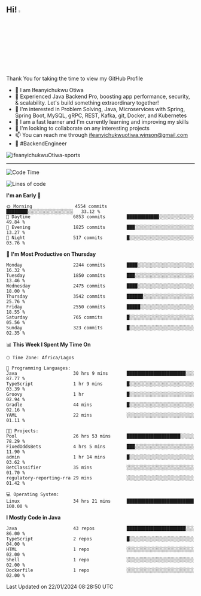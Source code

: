 <!-- BLOG-POST-LIST:START --><!-- BLOG-POST-LIST:END -->

## Hi! <img src="https://media.giphy.com/media/hvRJCLFzcasrR4ia7z/giphy.gif" width="4%"> 

Thank You for taking the time to view my GitHub Profile

- 👋 I am Ifeanyichukwu Otiwa
- 🚀 Experienced Java Backend Pro, boosting app performance, security, & scalability. Let's build something extraordinary together!
- 👀 I'm interested in Problem Solving, Java, Microservices with Spring, Spring Boot, MySQL, gRPC, REST, Kafka, git, Docker, and Kubernetes
- 🌱 I am a fast learner and I'm currently learning and improving my skills
- 💞️ I'm looking to collaborate on any interesting projects
- 📫 You can reach me through ifeanyichukwuotiwa.winson@gmail.com
- 🚀 #BackendEngineer

<p align="left" marginTop="10px"> <img src="https://komarev.com/ghpvc/?username=ifeanyichukwuOtiwa-sports&label=Profile%20views&color=0e75b6&style=for-the-badge" alt="ifeanyichukwuOtiwa-sports" /> </p>

***

<!--START_SECTION:waka-->
![Code Time](http://img.shields.io/badge/Code%20Time-2%2C145%20hrs%2029%20mins-blue)

![Lines of code](https://img.shields.io/badge/From%20Hello%20World%20I%27ve%20Written-4.7%20million%20lines%20of%20code-blue)

**I'm an Early 🐤** 

```text
🌞 Morning                4554 commits        ████████░░░░░░░░░░░░░░░░░   33.12 % 
🌆 Daytime                6853 commits        ████████████░░░░░░░░░░░░░   49.84 % 
🌃 Evening                1825 commits        ███░░░░░░░░░░░░░░░░░░░░░░   13.27 % 
🌙 Night                  517 commits         █░░░░░░░░░░░░░░░░░░░░░░░░   03.76 % 
```
📅 **I'm Most Productive on Thursday** 

```text
Monday                   2244 commits        ████░░░░░░░░░░░░░░░░░░░░░   16.32 % 
Tuesday                  1850 commits        ███░░░░░░░░░░░░░░░░░░░░░░   13.46 % 
Wednesday                2475 commits        ████░░░░░░░░░░░░░░░░░░░░░   18.00 % 
Thursday                 3542 commits        ██████░░░░░░░░░░░░░░░░░░░   25.76 % 
Friday                   2550 commits        █████░░░░░░░░░░░░░░░░░░░░   18.55 % 
Saturday                 765 commits         █░░░░░░░░░░░░░░░░░░░░░░░░   05.56 % 
Sunday                   323 commits         █░░░░░░░░░░░░░░░░░░░░░░░░   02.35 % 
```


📊 **This Week I Spent My Time On** 

```text
🕑︎ Time Zone: Africa/Lagos

💬 Programming Languages: 
Java                     30 hrs 9 mins       ██████████████████████░░░   87.77 % 
TypeScript               1 hr 9 mins         █░░░░░░░░░░░░░░░░░░░░░░░░   03.39 % 
Groovy                   1 hr                █░░░░░░░░░░░░░░░░░░░░░░░░   02.94 % 
Gradle                   44 mins             █░░░░░░░░░░░░░░░░░░░░░░░░   02.16 % 
YAML                     22 mins             ░░░░░░░░░░░░░░░░░░░░░░░░░   01.11 % 

🐱‍💻 Projects: 
Pool                     26 hrs 53 mins      ████████████████████░░░░░   78.29 % 
FixedOddsBets            4 hrs 5 mins        ███░░░░░░░░░░░░░░░░░░░░░░   11.90 % 
admin                    1 hr 14 mins        █░░░░░░░░░░░░░░░░░░░░░░░░   03.62 % 
BetClassifier            35 mins             ░░░░░░░░░░░░░░░░░░░░░░░░░   01.70 % 
regulatory-reporting-rra 29 mins             ░░░░░░░░░░░░░░░░░░░░░░░░░   01.42 % 

💻 Operating System: 
Linux                    34 hrs 21 mins      █████████████████████████   100.00 % 
```

**I Mostly Code in Java** 

```text
Java                     43 repos            ██████████████████████░░░   86.00 % 
TypeScript               2 repos             █░░░░░░░░░░░░░░░░░░░░░░░░   04.00 % 
HTML                     1 repo              ░░░░░░░░░░░░░░░░░░░░░░░░░   02.00 % 
Shell                    1 repo              ░░░░░░░░░░░░░░░░░░░░░░░░░   02.00 % 
Dockerfile               1 repo              ░░░░░░░░░░░░░░░░░░░░░░░░░   02.00 % 
```




 Last Updated on 22/01/2024 08:28:50 UTC
<!--END_SECTION:waka-->

<!--
<p align="center">
![trophy](https://github-profile-trophy.vercel.app/?username=ifeanyichukwuOtiwa-sports&theme=onedark) (https://github.com/ryo-ma/github-profile-trophy)
</p>
-->

<!---
ifeanyi-otiwa/ifeanyi-otiwa is a ✨ special ✨ repository because its `README.md` (this file) appears on your GitHub profile.
You can click the Preview link to take a look at your changes.
--->

